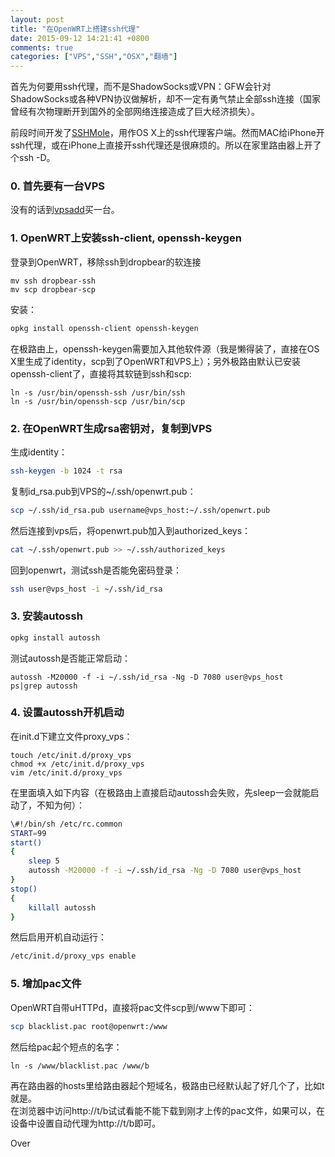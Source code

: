 ```yaml
---
layout: post
title: "在OpenWRT上搭建ssh代理"
date: 2015-09-12 14:21:41 +0800
comments: true
categories: ["VPS","SSH","OSX","翻墙"]
---
```


首先为何要用ssh代理，而不是ShadowSocks或VPN：GFW会针对ShadowSocks或各种VPN协议做解析，却不一定有勇气禁止全部ssh连接（国家曾经有次物理断开到国外的全部网络连接造成了巨大经济损失）。  

前段时间开发了[SSHMole](http://github.com/openfibers/sshmole)，用作OS X上的ssh代理客户端。然而MAC给iPhone开ssh代理，或在iPhone上直接开ssh代理还是很麻烦的。所以在家里路由器上开了个ssh -D。  
### 0. 首先要有一台VPS
没有的话到[vpsadd](http://vpsadd.com)买一台。

### 1. OpenWRT上安装ssh-client, openssh-keygen

登录到OpenWRT，移除ssh到dropbear的软连接
```
mv ssh dropbear-ssh
mv scp dropbear-scp
```

<!--more-->

安装：  
```bash
opkg install openssh-client openssh-keygen
```

在极路由上，openssh-keygen需要加入其他软件源（我是懒得装了，直接在OS X里生成了identity，scp到了OpenWRT和VPS上）；另外极路由默认已安装openssh-client了，直接将其软链到ssh和scp:  
```
ln -s /usr/bin/openssh-ssh /usr/bin/ssh
ln -s /usr/bin/openssh-scp /usr/bin/scp
```

### 2. 在OpenWRT生成rsa密钥对，复制到VPS

生成identity：  

```bash
ssh-keygen -b 1024 -t rsa
```

复制id_rsa.pub到VPS的~/.ssh/openwrt.pub：  

```bash
scp ~/.ssh/id_rsa.pub username@vps_host:~/.ssh/openwrt.pub
```

然后连接到vps后，将openwrt.pub加入到authorized_keys：  

```bash
cat ~/.ssh/openwrt.pub >> ~/.ssh/authorized_keys
```

回到openwrt，测试ssh是否能免密码登录：  
```bash
ssh user@vps_host -i ~/.ssh/id_rsa
```

### 3. 安装autossh

```bash
opkg install autossh
```

测试autossh是否能正常启动：  
```
autossh -M20000 -f -i ~/.ssh/id_rsa -Ng -D 7080 user@vps_host
ps|grep autossh
```

### 4. 设置autossh开机启动

在init.d下建立文件proxy_vps：  
```
touch /etc/init.d/proxy_vps
chmod +x /etc/init.d/proxy_vps
vim /etc/init.d/proxy_vps
```

在里面填入如下内容（在极路由上直接启动autossh会失败，先sleep一会就能启动了，不知为何）：  
```bash
\#!/bin/sh /etc/rc.common
START=99
start()
{
	sleep 5
	autossh -M20000 -f -i ~/.ssh/id_rsa -Ng -D 7080 user@vps_host
}
stop()
{
	killall autossh
}
```

然后启用开机自动运行：  
```bash
/etc/init.d/proxy_vps enable
```

### 5. 增加pac文件

OpenWRT自带uHTTPd，直接将pac文件scp到/www下即可：  

```bash
scp blacklist.pac root@openwrt:/www
```

然后给pac起个短点的名字：  

```
ln -s /www/blacklist.pac /www/b
```

再在路由器的hosts里给路由器起个短域名，极路由已经默认起了好几个了，比如t就是。  
在浏览器中访问http://t/b试试看能不能下载到刚才上传的pac文件，如果可以，在设备中设置自动代理为http://t/b即可。  

Over  